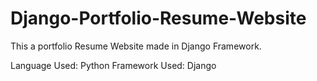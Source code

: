 # Django-Portfolio-Resume-Website

This a portfolio Resume Website made in Django Framework.

Language Used: Python
Framework Used: Django
